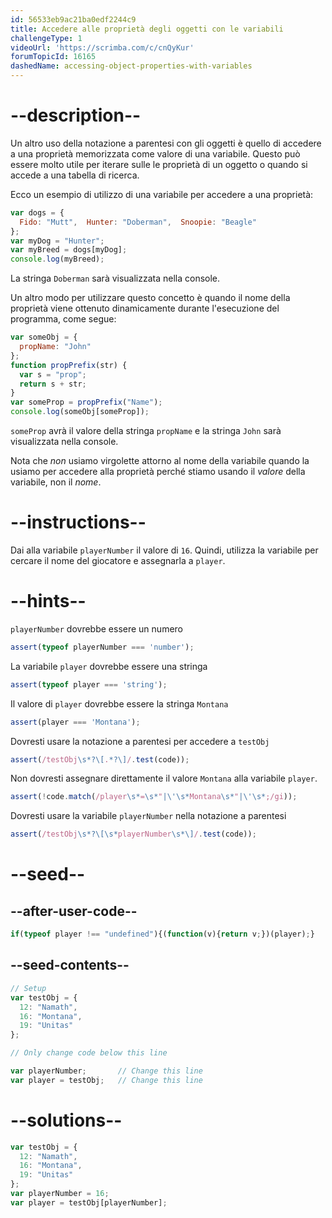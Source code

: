 ```yaml
---
id: 56533eb9ac21ba0edf2244c9
title: Accedere alle proprietà degli oggetti con le variabili
challengeType: 1
videoUrl: 'https://scrimba.com/c/cnQyKur'
forumTopicId: 16165
dashedName: accessing-object-properties-with-variables
---
```


# --description--

Un altro uso della notazione a parentesi con gli oggetti è quello di accedere a una proprietà memorizzata come valore di una variabile. Questo può essere molto utile per iterare sulle le proprietà di un oggetto o quando si accede a una tabella di ricerca.

Ecco un esempio di utilizzo di una variabile per accedere a una proprietà:

```js
var dogs = {
  Fido: "Mutt",  Hunter: "Doberman",  Snoopie: "Beagle"
};
var myDog = "Hunter";
var myBreed = dogs[myDog];
console.log(myBreed);
```

La stringa `Doberman` sarà visualizzata nella console.

Un altro modo per utilizzare questo concetto è quando il nome della proprietà viene ottenuto dinamicamente durante l'esecuzione del programma, come segue:

```js
var someObj = {
  propName: "John"
};
function propPrefix(str) {
  var s = "prop";
  return s + str;
}
var someProp = propPrefix("Name");
console.log(someObj[someProp]);
```

`someProp` avrà il valore della stringa `propName` e la stringa `John` sarà visualizzata nella console.

Nota che *non* usiamo virgolette attorno al nome della variabile quando la usiamo per accedere alla proprietà perché stiamo usando il *valore* della variabile, non il *nome*.

# --instructions--

Dai alla variabile `playerNumber` il valore di `16`. Quindi, utilizza la variabile per cercare il nome del giocatore e assegnarla a `player`.

# --hints--

`playerNumber` dovrebbe essere un numero

```js
assert(typeof playerNumber === 'number');
```

La variabile `player` dovrebbe essere una stringa

```js
assert(typeof player === 'string');
```

Il valore di `player` dovrebbe essere la stringa `Montana`

```js
assert(player === 'Montana');
```

Dovresti usare la notazione a parentesi per accedere a `testObj`

```js
assert(/testObj\s*?\[.*?\]/.test(code));
```

Non dovresti assegnare direttamente il valore `Montana` alla variabile `player`.

```js
assert(!code.match(/player\s*=\s*"|\'\s*Montana\s*"|\'\s*;/gi));
```

Dovresti usare la variabile `playerNumber` nella notazione a parentesi

```js
assert(/testObj\s*?\[\s*playerNumber\s*\]/.test(code));
```

# --seed--

## --after-user-code--

```js
if(typeof player !== "undefined"){(function(v){return v;})(player);}
```

## --seed-contents--

```js
// Setup
var testObj = {
  12: "Namath",
  16: "Montana",
  19: "Unitas"
};

// Only change code below this line

var playerNumber;       // Change this line
var player = testObj;   // Change this line
```

# --solutions--

```js
var testObj = {
  12: "Namath",
  16: "Montana",
  19: "Unitas"
};
var playerNumber = 16;
var player = testObj[playerNumber];
```
